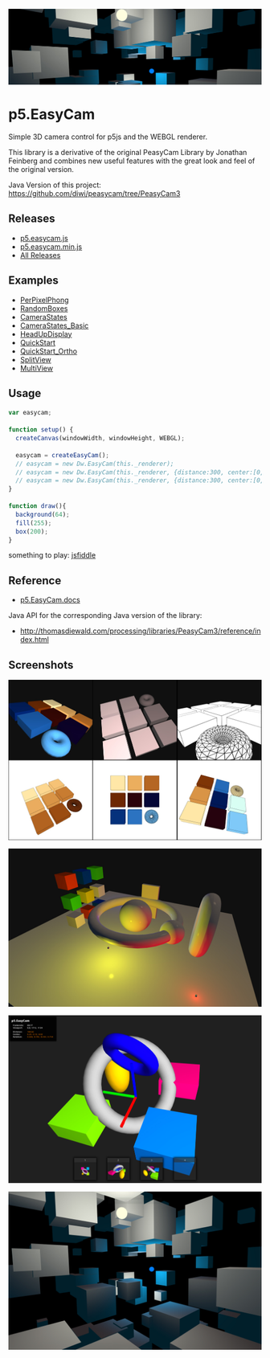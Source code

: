 ![MultiView](screenshots/RandomBoxes_crop.jpg)


# p5.EasyCam

Simple 3D camera control for p5js and the WEBGL renderer.

This library is a derivative of the original PeasyCam Library by Jonathan Feinberg 
and combines new useful features with the great look and feel of the original version.

Java Version of this project: https://github.com/diwi/peasycam/tree/PeasyCam3


## Releases

- [p5.easycam.js](https://rawgit.com/diwi/p5.EasyCam/master/p5.easycam.js)
- [p5.easycam.min.js](https://rawgit.com/diwi/p5.EasyCam/master/p5.easycam.min.js)
- [All Releases](https://github.com/diwi/p5.EasyCam/releases)


## Examples

- [PerPixelPhong](https://diwi.github.io/p5.EasyCam/examples/PerPixelPhong/)
- [RandomBoxes](https://diwi.github.io/p5.EasyCam/examples/RandomBoxes/)
- [CameraStates](https://diwi.github.io/p5.EasyCam/examples/CameraStates/)
- [CameraStates_Basic](https://diwi.github.io/p5.EasyCam/examples/CameraStates_Basic/)
- [HeadUpDisplay](https://diwi.github.io/p5.EasyCam/examples/HeadUpDisplay/)
- [QuickStart](https://diwi.github.io/p5.EasyCam/examples/QuickStart/)
- [QuickStart_Ortho](https://diwi.github.io/p5.EasyCam/examples/QuickStart_Ortho/)
- [SplitView](https://diwi.github.io/p5.EasyCam/examples/SplitView/)
- [MultiView](https://diwi.github.io/p5.EasyCam/examples/MultiView/)


## Usage

```javascript
var easycam;

function setup() { 
  createCanvas(windowWidth, windowHeight, WEBGL);

  easycam = createEasyCam();
  // easycam = new Dw.EasyCam(this._renderer);
  // easycam = new Dw.EasyCam(this._renderer, {distance:300, center:[0,0,0]});
  // easycam = new Dw.EasyCam(this._renderer, {distance:300, center:[0,0,0], rotation:[1,0,0,0]});
} 

function draw(){
  background(64);
  fill(255);
  box(200);
}
```
something to play: [jsfiddle](https://jsfiddle.net/wqjugp9m/7/)


## Reference

- [p5.EasyCam.docs](https://rawgit.com/diwi/p5.EasyCam/master/docs/index.html)


Java API for the corresponding Java version of the library:
- http://thomasdiewald.com/processing/libraries/PeasyCam3/reference/index.html


## Screenshots

![MultiView](screenshots/MultiView.jpg)

![PerPixelPhong](screenshots/PerPixelPhong.jpg)

![CameraStates](screenshots/CameraStates.jpg)

![MultiView](screenshots/RandomBoxes.jpg)

